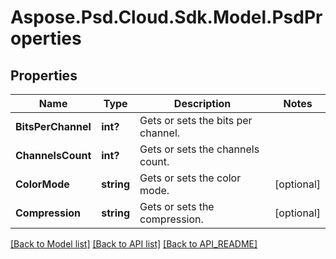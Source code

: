 # Aspose.Psd.Cloud.Sdk.Model.PsdProperties
## Properties

Name | Type | Description | Notes
------------ | ------------- | ------------- | -------------
**BitsPerChannel** | **int?** | Gets or sets the bits per channel. | 
**ChannelsCount** | **int?** | Gets or sets the channels count. | 
**ColorMode** | **string** | Gets or sets the color mode. | [optional] 
**Compression** | **string** | Gets or sets the compression. | [optional] 

[[Back to Model list]](API_README.md#documentation-for-models) [[Back to API list]](API_README.md#documentation-for-api-endpoints) [[Back to API_README]](API_README.md)


